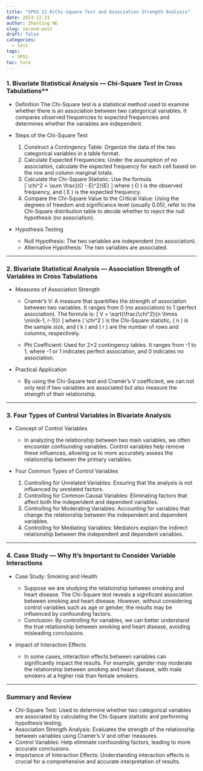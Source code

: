 ```yaml
---
title: "SPSS 12.0|Chi-Square Test and Association Strength Analysis"
date: 2023-12-31
author: Zhenting HE
slug: second-post
draft: false
categories:
  - test
tags:
  - SPSS
toc: ture
---
```



### 1. Bivariate Statistical Analysis — Chi-Square Test in Cross Tabulations**
- Definition
  The Chi-Square test is a statistical method used to examine whether there is an association between two categorical variables. It compares observed frequencies to expected frequencies and determines whether the variables are independent.

- Steps of the Chi-Square Test
  1. Construct a Contingency Table: Organize the data of the two categorical variables in a table format.
  2. Calculate Expected Frequencies: Under the assumption of no association, calculate the expected frequency for each cell based on the row and column marginal totals.
  3. Calculate the Chi-Square Statistic: Use the formula  
     \[
     \chi^2 = \sum \frac{(O - E)^2}{E}
     \]
     where \( O \) is the observed frequency, and \( E \) is the expected frequency.
  4. Compare the Chi-Square Value to the Critical Value: Using the degrees of freedom and significance level (usually 0.05), refer to the Chi-Square distribution table to decide whether to reject the null hypothesis (no association).

- Hypothesis Testing
  - Null Hypothesis: The two variables are independent (no association).
  - Alternative Hypothesis: The two variables are associated.

---

### 2. Bivariate Statistical Analysis — Association Strength of Variables in Cross Tabulations
- Measures of Association Strength
  - Cramér’s V: A measure that quantifies the strength of association between two variables. It ranges from 0 (no association) to 1 (perfect association). The formula is:
    \[
    V = \sqrt{\frac{\chi^2}{n \times \min(k-1, r-1)}}
    \]
    where \( \chi^2 \) is the Chi-Square statistic, \( n \) is the sample size, and \( k \) and \( r \) are the number of rows and columns, respectively.

  - Phi Coefficient: Used for 2×2 contingency tables. It ranges from -1 to 1, where -1 or 1 indicates perfect association, and 0 indicates no association.

- Practical Application
  - By using the Chi-Square test and Cramér’s V coefficient, we can not only test if two variables are associated but also measure the strength of their relationship.

---

### 3. Four Types of Control Variables in Bivariate Analysis
- Concept of Control Variables
  - In analyzing the relationship between two main variables, we often encounter confounding variables. Control variables help remove these influences, allowing us to more accurately assess the relationship between the primary variables.

- Four Common Types of Control Variables  
  1. Controlling for Unrelated Variables: Ensuring that the analysis is not influenced by unrelated factors.
  2. Controlling for Common Causal Variables: Eliminating factors that affect both the independent and dependent variables.
  3. Controlling for Moderating Variables: Accounting for variables that change the relationship between the independent and dependent variables.
  4. Controlling for Mediating Variables: Mediators explain the indirect relationship between the independent and dependent variables.

---

### 4. Case Study — Why It’s Important to Consider Variable Interactions
- Case Study: Smoking and Health
  - Suppose we are studying the relationship between smoking and heart disease. The Chi-Square test reveals a significant association between smoking and heart disease. However, without considering control variables such as age or gender, the results may be influenced by confounding factors.
  - Conclusion: By controlling for variables, we can better understand the true relationship between smoking and heart disease, avoiding misleading conclusions.

- Impact of Interaction Effects
  - In some cases, interaction effects between variables can significantly impact the results. For example, gender may moderate the relationship between smoking and heart disease, with male smokers at a higher risk than female smokers.

---

### Summary and Review
- Chi-Square Test: Used to determine whether two categorical variables are associated by calculating the Chi-Square statistic and performing hypothesis testing.
- Association Strength Analysis: Evaluates the strength of the relationship between variables using Cramér’s V and other measures.
- Control Variables: Help eliminate confounding factors, leading to more accurate conclusions.
- Importance of Interaction Effects: Understanding interaction effects is crucial for a comprehensive and accurate interpretation of results.


